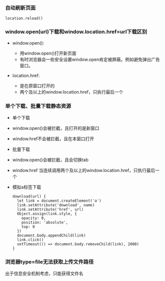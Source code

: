 ### 自动刷新页面
 
    location.reload()
    
### window.open(url)下载和window.location.href=url下载区别

 * window.open(): 
  
   * 用window.open()打开新页面 
   * 有时浏览器会一些安全设置window.open肯定被屏蔽。例如避免弹出广告窗口。
   
 * location.href: 
 
   * 是在原窗口打开的
   * 两个及以上的window.location.href，只执行最后一个
   
### 单个下载、批量下载静态资源

 * 单个下载
 
  * window.open()会被拦截，且打开的是新窗口
  * window.href不会被拦截，且在本窗口打开
  
 * 批量下载
 
  * window.open()会被拦截，且会切换tab
  * window.href 当连续调用两个及以上的window.location.href，只执行最后一个
  * 模拟a标签下载
  
        download(url) {
          let link = document.createElement('a')
          link.setAttribute('download', name)
          link.setAttribute('href', url)
          Object.assign(link.style, {
            opacity: 0,
            position: 'absolute',
            top: 0
          })
          document.body.appendChild(link)
          link.click()
          setTimeout(() => document.body.removeChild(link), 2000)
        }


### 浏览器type=file无法获取上传文件路径

 出于信息安全机制考虑，只能获得文件名
